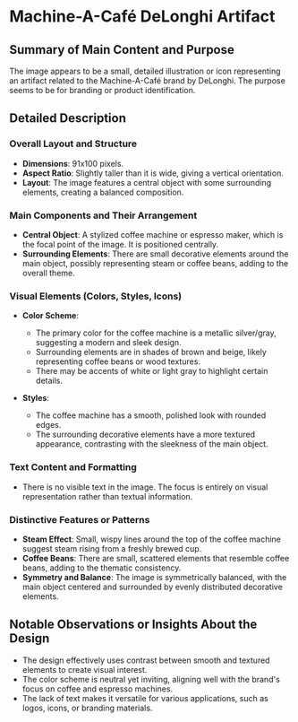 # Machine-A-Café DeLonghi Artifact

## Summary of Main Content and Purpose
The image appears to be a small, detailed illustration or icon representing an artifact related to the Machine-A-Café brand by DeLonghi. The purpose seems to be for branding or product identification.

## Detailed Description

### Overall Layout and Structure
- **Dimensions**: 91x100 pixels.
- **Aspect Ratio**: Slightly taller than it is wide, giving a vertical orientation.
- **Layout**: The image features a central object with some surrounding elements, creating a balanced composition.

### Main Components and Their Arrangement
- **Central Object**: A stylized coffee machine or espresso maker, which is the focal point of the image. It is positioned centrally.
- **Surrounding Elements**: There are small decorative elements around the main object, possibly representing steam or coffee beans, adding to the overall theme.

### Visual Elements (Colors, Styles, Icons)
- **Color Scheme**:
  - The primary color for the coffee machine is a metallic silver/gray, suggesting a modern and sleek design.
  - Surrounding elements are in shades of brown and beige, likely representing coffee beans or wood textures.
  - There may be accents of white or light gray to highlight certain details.

- **Styles**:
  - The coffee machine has a smooth, polished look with rounded edges.
  - The surrounding decorative elements have a more textured appearance, contrasting with the sleekness of the main object.

### Text Content and Formatting
- There is no visible text in the image. The focus is entirely on visual representation rather than textual information.

### Distinctive Features or Patterns
- **Steam Effect**: Small, wispy lines around the top of the coffee machine suggest steam rising from a freshly brewed cup.
- **Coffee Beans**: There are small, scattered elements that resemble coffee beans, adding to the thematic consistency.
- **Symmetry and Balance**: The image is symmetrically balanced, with the main object centered and surrounded by evenly distributed decorative elements.

## Notable Observations or Insights About the Design
- The design effectively uses contrast between smooth and textured elements to create visual interest.
- The color scheme is neutral yet inviting, aligning well with the brand's focus on coffee and espresso machines.
- The lack of text makes it versatile for various applications, such as logos, icons, or branding materials.